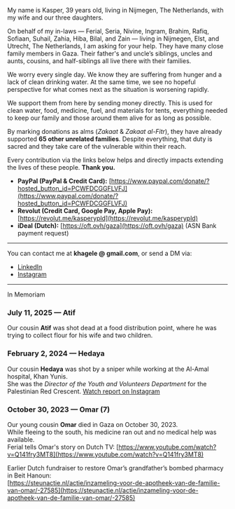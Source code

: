 My name is Kasper, 39 years old, living in Nijmegen, The Netherlands, with my wife and our three daughters.

On behalf of my in-laws — Ferial, Seria, Nivine, Ingram, Brahim, Rafiq, Sofiaan, Suhail, Zahia, Hiba, Bilal, and Zain — living in Nijmegen, Elst, and Utrecht, The Netherlands, I am asking for your help. They have many close family members in Gaza. Their father's and uncle’s siblings, uncles and aunts, cousins, and half-siblings all live there with their families.

We worry every single day. We know they are suffering from hunger and a lack of clean drinking water. At the same time, we see no hopeful perspective for what comes next as the situation is worsening rapidly.

We support them from here by sending money directly. This is used for clean water, food, medicine, fuel, and materials for tents, everything needed to keep our family and those around them alive for as long as possible.

By marking donations as alms (_Zakaat_ & _Zakaat al-Fitr_), they have already supported **65 other unrelated families**. Despite everything, that duty is sacred and they take care of the vulnerable within their reach.

Every contribution via the links below helps and directly impacts extending the lives of these people. **Thank you.**

- **PayPal (PayPal & Credit Card):** [https://www.paypal.com/donate/?hosted_button_id=PCWFDCGGFLVFJ](https://www.paypal.com/donate/?hosted_button_id=PCWFDCGGFLVFJ)  
- **Revolut (Credit Card, Google Pay, Apple Pay):** [https://revolut.me/kasperypld](https://revolut.me/kasperypld)  
- **iDeal (Dutch):** [https://oft.ovh/gaza](https://oft.ovh/gaza) (ASN Bank payment request)

---
You can contact me at **khagele @ gmail.com**, or send a DM via:  
- [LinkedIn](https://www.linkedin.com/in/kasperh%C3%A4gele/)  
- [Instagram](https://www.instagram.com/kasperworks/)
---

In Memoriam

### July 11, 2025 — **Atif**  
Our cousin **Atif** was shot dead at a food distribution point, where he was trying to collect flour for his wife and two children.

### February 2, 2024 — **Hedaya**  
Our cousin **Hedaya** was shot by a sniper while working at the Al-Amal hospital, Khan Yunis.  
She was the *Director of the Youth and Volunteers Department* for the Palestinian Red Crescent. [Watch report on Instagram](https://www.instagram.com/reel/C224LyNtnOX/?igsh=cmVkM3JneDUwZHVz)

### October 30, 2023 — **Omar (7)**  
Our young cousin **Omar** died in Gaza on October 30, 2023.  
While fleeing to the south, his medicine ran out and no medical help was available.  
Ferial tells Omar's story on Dutch TV: [https://www.youtube.com/watch?v=Q141fry3MT8](https://www.youtube.com/watch?v=Q141fry3MT8)

Earlier Dutch fundraiser to restore Omar’s grandfather’s bombed pharmacy in Beit Hanoun:  
[https://steunactie.nl/actie/inzameling-voor-de-apotheek-van-de-familie-van-omar/-27585](https://steunactie.nl/actie/inzameling-voor-de-apotheek-van-de-familie-van-omar/-27585)
